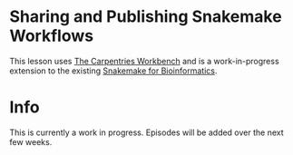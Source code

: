 # Sharing and Publishing Snakemake Workflows

This lesson uses [The Carpentries Workbench][workbench] and is a work-in-progress extension to
the existing [Snakemake for Bioinformatics][snb].

# Info

This is currently a work in progress. Episodes will be added over the next few weeks.


[cff-home]: https://citation-file-format.github.io/
[cff-sandpaper-docs]:  https://carpentries.github.io/sandpaper-docs/editing.html#making-your-lesson-citable
[cffinit]: https://citation-file-format.github.io/cff-initializer-javascript/
[workbench]: https://carpentries.github.io/sandpaper-docs/
[snb]: https://github.com/carpentries-incubator/snakemake-novice-bioinformatics
